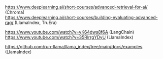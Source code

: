 https://www.deeplearning.ai/short-courses/advanced-retrieval-for-ai/ (Chroma)  
https://www.deeplearning.ai/short-courses/building-evaluating-advanced-rag/ (LlamaIndex, TruEra)  

https://www.youtube.com/watch?v=yK64dws8f6A (LangChain)  
https://www.youtube.com/watch?v=35RlrrgYDyU (LlamaIndex)  

https://github.com/run-llama/llama_index/tree/main/docs/examples (LlamaIndex)  
